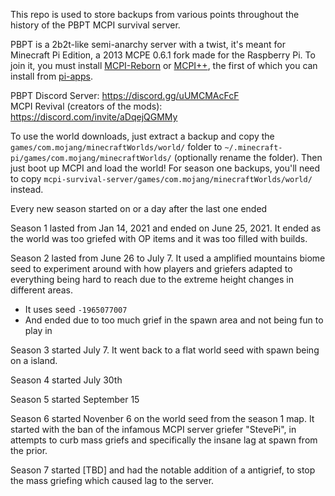 This repo is used to store backups from various points throughout the history of the PBPT MCPI survival server.

PBPT is a 2b2t-like semi-anarchy server with a twist, it's meant for Minecraft Pi Edition, a 2013 MCPE 0.6.1 fork made for the Raspberry Pi. To join it, you must install [MCPI-Reborn](https://github.com/mcpi-revival/minecraft-pi-reborn) or [MCPI++](https://github.com/mobilegmYT/mcpi-reborn-extended), the first of which you can install from [pi-apps](https://github.com/Botspot/pi-apps). 

PBPT Discord Server: https://discord.gg/uUMCMAcFcF  
MCPI Revival (creators of the mods): https://discord.com/invite/aDqejQGMMy

To use the world downloads, just extract a backup and copy the `games/com.mojang/minecraftWorlds/world/` folder to `~/.minecraft-pi/games/com.mojang/minecraftWorlds/` (optionally rename the folder). Then just boot up MCPI and load the world! For season one backups, you'll need to copy `mcpi-survival-server/games/com.mojang/minecraftWorlds/world/` instead.

Every new season started on or a day after the last one ended

Season 1 lasted from Jan 14, 2021 and ended on June 25, 2021. It ended as the world was too griefed with OP items and it was too filled with builds.

Season 2 lasted from June 26 to July 7. It used a amplified mountains biome seed to experiment around with how players and griefers adapted to everything being hard to reach due to the extreme height changes in different areas.  
- It uses seed `-1965077007`
- And ended due to too much grief in the spawn area and not being fun to play in

Season 3 started July 7. It went back to a flat world seed with spawn being on a island. 

Season 4 started July 30th

Season 5 started September 15

Season 6 started Novenber 6 on the world seed from the season 1 map. It started with the ban of the infamous MCPI server griefer "StevePi", in attempts to curb mass griefs and specifically the insane lag at spawn from the prior. 

Season 7 started [TBD] and had the notable addition of a antigrief, to stop the mass griefing which caused lag to the server.


